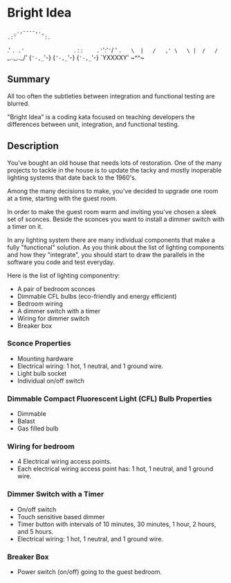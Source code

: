 # Bright Idea #

      _.,----,._
    .:'        `:.
  .'              `.
 .'                `.
 :                  :
 `    .'`':'`'`/    '
  `.   \  |   /   ,'
    \   \ |  /   /
     `\_..,,.._/'
      {`'-,_`'-}
      {`'-,_`'-}
      {`'-,_`'-}
       `YXXXXY'
         ~^^~

## Summary ##

All too often the subtleties between integration and functional testing
are blurred.

"Bright Idea" is a coding kata focused on teaching developers
the differences between unit, integration, and functional testing.

## Description ##

You've bought an old house that needs lots of restoration. One of the many
projects to tackle in the house is to update the tacky and mostly inoperable
lighting systems that date back to the 1960's.

Among the many decisions to make, you've decided to upgrade one room at a time, starting with
the guest room.

In order to make the guest room warm and inviting you've chosen a sleek set of
sconces. Beside the sconces you want to install a dimmer switch with a timer on it.

In any lighting system there are many individual components that make a fully "functional" solution.
As you think about the list of lighting components and how they "integrate", you should
start to draw the parallels in the software you code and test everyday.

Here is the list of lighting componentry:

* A pair of bedroom sconces
* Dimmable CFL bulbs (eco-friendly and energy efficient)
* Bedroom wiring
* A dimmer switch with a timer
* Wiring for dimmer switch
* Breaker box

### Sconce Properties ###

* Mounting hardware
* Electrical wiring: 1 hot, 1 neutral, and 1 ground wire.
* Light bulb socket
* Individual on/off switch

### Dimmable Compact Fluorescent Light (CFL) Bulb Properties ###

* Dimmable
* Balast
* Gas filled bulb

### Wiring for bedroom ###

* 4 Electrical wiring access points.
* Each electrical wiring access point has: 1 hot, 1 neutral, and 1 ground wire.

### Dimmer Switch with a Timer ###

* On/off switch
* Touch sensitive based dimmer
* Timer button with intervals of 10 minutes, 30 minutes, 1 hour, 2 hours, and 5 hours.
* Electrical wiring: 1 hot, 1 neutral, and 1 ground wire.

### Breaker Box ###

* Power switch (on/off) going to the guest bedroom.









